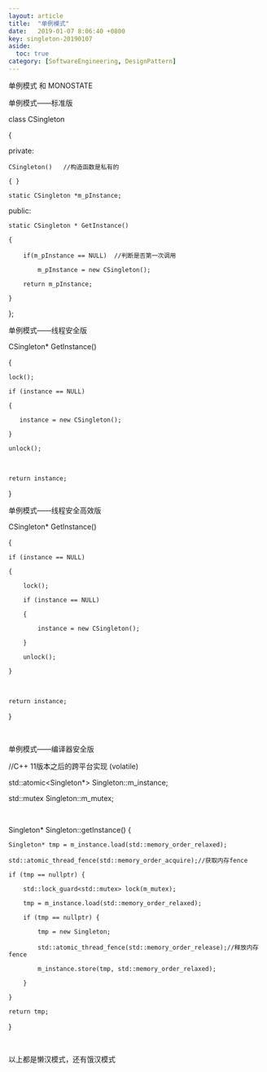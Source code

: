 ```yaml
---
layout: article
title:  "单例模式"
date:   2019-01-07 8:06:40 +0800
key: singleton-20190107
aside:
  toc: true
category: [SoftwareEngineering, DesignPattern]
---
```


单例模式 和 MONOSTATE

单例模式——标准版



 

class CSingleton

{

private:

    CSingleton()   //构造函数是私有的

    { }

    static CSingleton *m_pInstance;

public:

    static CSingleton * GetInstance()

    {

        if(m_pInstance == NULL)  //判断是否第一次调用

            m_pInstance = new CSingleton();

        return m_pInstance;

    }

};

单例模式——线程安全版





CSingleton* GetInstance()

{

    lock();

    if (instance == NULL)

    {

       instance = new CSingleton();

    }

    unlock();

 

    return instance;

}

单例模式——线程安全高效版





CSingleton* GetInstance()

{

    if (instance == NULL)

    {

        lock();

        if (instance == NULL)

        {

            instance = new CSingleton();

        }

        unlock();

    }

 

    return instance;

}

 



单例模式——编译器安全版





//C++ 11版本之后的跨平台实现 (volatile)

std::atomic<Singleton*> Singleton::m_instance;

std::mutex Singleton::m_mutex;

 

Singleton* Singleton::getInstance() {

    Singleton* tmp = m_instance.load(std::memory_order_relaxed);

    std::atomic_thread_fence(std::memory_order_acquire);//获取内存fence

    if (tmp == nullptr) {

        std::lock_guard<std::mutex> lock(m_mutex);

        tmp = m_instance.load(std::memory_order_relaxed);

        if (tmp == nullptr) {

            tmp = new Singleton;

            std::atomic_thread_fence(std::memory_order_release);//释放内存fence

            m_instance.store(tmp, std::memory_order_relaxed);

        }

    }

    return tmp;

}

 





以上都是懒汉模式，还有饿汉模式
